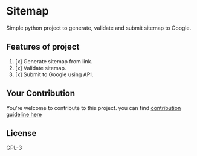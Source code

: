 
# Sitemap
Simple python project to generate, validate and submit sitemap to Google.

## Features of project
1. [x] Generate sitemap from link.
2. [x] Validate sitemap.
3. [x] Submit to Google using API.

## Your Contribution
You're welcome to contribute to this project.
you can find [contribution guideline here](https://github.com/Usman-Naeem/sitemap/blob/master/CONTRIBUTING.md)

## License
GPL-3
